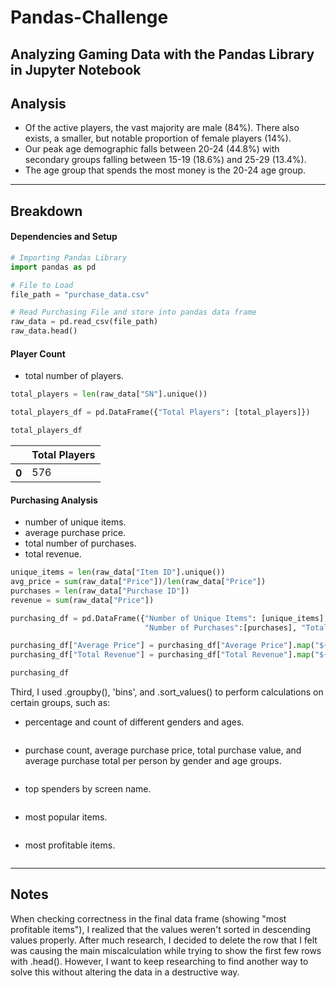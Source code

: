 # Pandas-Challenge

Analyzing Gaming Data with the Pandas Library in Jupyter Notebook
-----

## Analysis

* Of the active players, the vast majority are male (84%). There also exists, a smaller, but notable proportion of female players (14%).
* Our peak age demographic falls between 20-24 (44.8%) with secondary groups falling between 15-19 (18.6%) and 25-29 (13.4%).
* The age group that spends the most money is the 20-24 age group.
-----

## Breakdown

#### Dependencies and Setup
```python
# Importing Pandas Library
import pandas as pd

# File to Load
file_path = "purchase_data.csv"

# Read Purchasing File and store into pandas data frame
raw_data = pd.read_csv(file_path)
raw_data.head()
```

#### Player Count

* total number of players.

```python
total_players = len(raw_data["SN"].unique())

total_players_df = pd.DataFrame({"Total Players": [total_players]})

total_players_df
```

<div>

<table class="dataframe">
  <thead>
    <tr style="text-align: right;">
      <th></th>
      <th>Total Players</th>
    </tr>
  </thead>
  <tbody>
    <tr>
      <th>0</th>
      <td>576</td>
    </tr>
  </tbody>
</table>
</div>

#### Purchasing Analysis

* number of unique items.
* average purchase price.
* total number of purchases.
* total revenue.

```python
unique_items = len(raw_data["Item ID"].unique())
avg_price = sum(raw_data["Price"])/len(raw_data["Price"])
purchases = len(raw_data["Purchase ID"])
revenue = sum(raw_data["Price"])

purchasing_df = pd.DataFrame({"Number of Unique Items": [unique_items], "Average Price": [avg_price],
                              "Number of Purchases":[purchases], "Total Revenue":[revenue]})

purchasing_df["Average Price"] = purchasing_df["Average Price"].map("${:,.2f}".format)
purchasing_df["Total Revenue"] = purchasing_df["Total Revenue"].map("${:,.2f}".format)

purchasing_df
```

Third, I used .groupby(), 'bins', and .sort_values() to perform calculations on certain groups, such as:

* percentage and count of different genders and ages.
```python
```

* purchase count, average purchase price, total purchase value, and average purchase total per person by gender and age groups.
```python
```

* top spenders by screen name.
```python
```

* most popular items.
```python
```

* most profitable items.
```python
```
-----

## Notes

When checking correctness in the final data frame (showing "most profitable items"), I realized that the values weren't sorted in descending values properly. After much research, I decided to delete the row that I felt was causing the main miscalculation while trying to show the first few rows with .head(). However, I want to keep researching to find another way to solve this without altering the data in a destructive way.